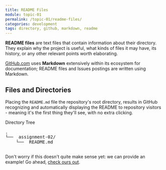 ```yaml
---
title: README Files
module: topic-01
permalink: /topic-01/readme-files/
categories: development
tags: directory, github, markdown, readme
---
```


<div class="divider-heading"></div>


**README files** are text files that contain information about their directory. They explain why the project is useful, what kinds of files it may have, its history, or any other relevant points worth elaborating.

<a href="https://github.com/" target="_blank">GitHub.com</a> uses **Markdown** extensively within its ecosystem for documentation; README files and Issues postings are written using Markdown.


## Files and Directories
Placing the `README.md` file the repository's root directory, results in GitHub recognizing and automatically displaying the README to repository visitors - meaning it's the first thing they'll see, with no extra clicking.

<div class="code-heading">
  <span>Directory Tree</span>
</div>
<pre id="bash">
.
└── <i class="far fa-folder-open"></i> assignment-02/
    └── <i class="far fa-file-alt"></i> README.md

</pre>

Don't worry if this doesn't quite make sense yet: we can provide an example! Go ahead, <a href="https://github.com/ashley-rezvani/341-web-design-Spring2022#readme" target="_blank">check ours out</a>.
